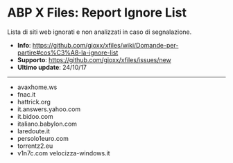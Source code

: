 # ABP X Files: Report Ignore List
Lista di siti web ignorati e non analizzati in caso di segnalazione.
 - **Info**:
   https://github.com/gioxx/xfiles/wiki/Domande-per-partire#cos%C3%A8-la-ignore-list
 - **Supporto**: https://github.com/gioxx/xfiles/issues/new
 - **Ultimo update**: 24/10/17

----------

 - avaxhome.ws
 - fnac.it
 - hattrick.org
 - it.answers.yahoo.com
 - it.bidoo.com
 - italiano.babylon.com
 - laredoute.it
 - persolo1euro.com
 - torrentz2.eu
 - v1n7c.com velocizza-windows.it
